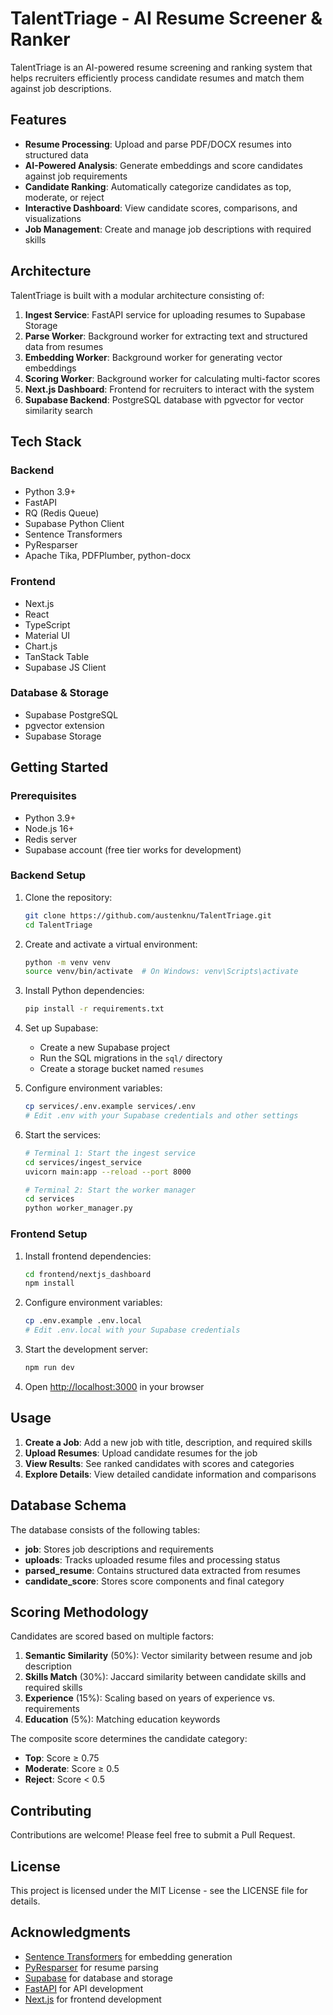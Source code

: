 # TalentTriage - AI Resume Screener & Ranker

TalentTriage is an AI-powered resume screening and ranking system that helps recruiters efficiently process candidate resumes and match them against job descriptions.

## Features

- **Resume Processing**: Upload and parse PDF/DOCX resumes into structured data
- **AI-Powered Analysis**: Generate embeddings and score candidates against job requirements
- **Candidate Ranking**: Automatically categorize candidates as top, moderate, or reject
- **Interactive Dashboard**: View candidate scores, comparisons, and visualizations
- **Job Management**: Create and manage job descriptions with required skills

## Architecture

TalentTriage is built with a modular architecture consisting of:

1. **Ingest Service**: FastAPI service for uploading resumes to Supabase Storage
2. **Parse Worker**: Background worker for extracting text and structured data from resumes
3. **Embedding Worker**: Background worker for generating vector embeddings
4. **Scoring Worker**: Background worker for calculating multi-factor scores
5. **Next.js Dashboard**: Frontend for recruiters to interact with the system
6. **Supabase Backend**: PostgreSQL database with pgvector for vector similarity search

## Tech Stack

### Backend
- Python 3.9+
- FastAPI
- RQ (Redis Queue)
- Supabase Python Client
- Sentence Transformers
- PyResparser
- Apache Tika, PDFPlumber, python-docx

### Frontend
- Next.js
- React
- TypeScript
- Material UI
- Chart.js
- TanStack Table
- Supabase JS Client

### Database & Storage
- Supabase PostgreSQL
- pgvector extension
- Supabase Storage

## Getting Started

### Prerequisites

- Python 3.9+
- Node.js 16+
- Redis server
- Supabase account (free tier works for development)

### Backend Setup

1. Clone the repository:
   ```bash
   git clone https://github.com/austenknu/TalentTriage.git
   cd TalentTriage
   ```

2. Create and activate a virtual environment:
   ```bash
   python -m venv venv
   source venv/bin/activate  # On Windows: venv\Scripts\activate
   ```

3. Install Python dependencies:
   ```bash
   pip install -r requirements.txt
   ```

4. Set up Supabase:
   - Create a new Supabase project
   - Run the SQL migrations in the `sql/` directory
   - Create a storage bucket named `resumes`

5. Configure environment variables:
   ```bash
   cp services/.env.example services/.env
   # Edit .env with your Supabase credentials and other settings
   ```

6. Start the services:
   ```bash
   # Terminal 1: Start the ingest service
   cd services/ingest_service
   uvicorn main:app --reload --port 8000
   
   # Terminal 2: Start the worker manager
   cd services
   python worker_manager.py
   ```

### Frontend Setup

1. Install frontend dependencies:
   ```bash
   cd frontend/nextjs_dashboard
   npm install
   ```

2. Configure environment variables:
   ```bash
   cp .env.example .env.local
   # Edit .env.local with your Supabase credentials
   ```

3. Start the development server:
   ```bash
   npm run dev
   ```

4. Open [http://localhost:3000](http://localhost:3000) in your browser

## Usage

1. **Create a Job**: Add a new job with title, description, and required skills
2. **Upload Resumes**: Upload candidate resumes for the job
3. **View Results**: See ranked candidates with scores and categories
4. **Explore Details**: View detailed candidate information and comparisons

## Database Schema

The database consists of the following tables:

- **job**: Stores job descriptions and requirements
- **uploads**: Tracks uploaded resume files and processing status
- **parsed_resume**: Contains structured data extracted from resumes
- **candidate_score**: Stores score components and final category

## Scoring Methodology

Candidates are scored based on multiple factors:

1. **Semantic Similarity** (50%): Vector similarity between resume and job description
2. **Skills Match** (30%): Jaccard similarity between candidate skills and required skills
3. **Experience** (15%): Scaling based on years of experience vs. requirements
4. **Education** (5%): Matching education keywords

The composite score determines the candidate category:
- **Top**: Score ≥ 0.75
- **Moderate**: Score ≥ 0.5
- **Reject**: Score < 0.5

## Contributing

Contributions are welcome! Please feel free to submit a Pull Request.

## License

This project is licensed under the MIT License - see the LICENSE file for details.

## Acknowledgments

- [Sentence Transformers](https://www.sbert.net/) for embedding generation
- [PyResparser](https://github.com/OmkarPathak/pyresparser) for resume parsing
- [Supabase](https://supabase.io/) for database and storage
- [FastAPI](https://fastapi.tiangolo.com/) for API development
- [Next.js](https://nextjs.org/) for frontend development
